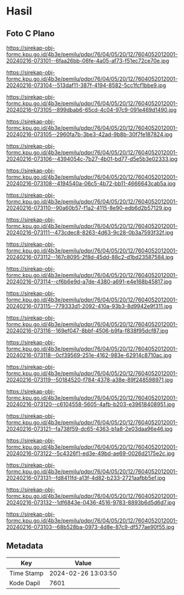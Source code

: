 # Hasil

## Foto C Plano

https://sirekap-obj-formc.kpu.go.id/4b3e/pemilu/pdpr/76/04/05/20/12/7604052012001-20240216-073101--6faa26bb-06fe-4a05-af73-f51ec72ce70e.jpg

https://sirekap-obj-formc.kpu.go.id/4b3e/pemilu/pdpr/76/04/05/20/12/7604052012001-20240216-073104--513daf11-387f-4194-8582-5cc1fcf1bbe9.jpg

https://sirekap-obj-formc.kpu.go.id/4b3e/pemilu/pdpr/76/04/05/20/12/7604052012001-20240216-073105--899dbab6-65cd-4c04-97c9-091e469d1490.jpg

https://sirekap-obj-formc.kpu.go.id/4b3e/pemilu/pdpr/76/04/05/20/12/7604052012001-20240216-073105--2960fa7b-3be3-42ad-9b8b-30f7fe187824.jpg

https://sirekap-obj-formc.kpu.go.id/4b3e/pemilu/pdpr/76/04/05/20/12/7604052012001-20240216-073106--4394054c-7b27-4b01-bd77-d5e5b3e02333.jpg

https://sirekap-obj-formc.kpu.go.id/4b3e/pemilu/pdpr/76/04/05/20/12/7604052012001-20240216-073108--4194540a-06c5-4b72-bb11-4666643cab5a.jpg

https://sirekap-obj-formc.kpu.go.id/4b3e/pemilu/pdpr/76/04/05/20/12/7604052012001-20240216-073110--90a60b57-f1a2-4115-8e90-edb6d2b57129.jpg

https://sirekap-obj-formc.kpu.go.id/4b3e/pemilu/pdpr/76/04/05/20/12/7604052012001-20240216-073111--473cdec8-8263-4d63-9c28-0b3a7593f32f.jpg

https://sirekap-obj-formc.kpu.go.id/4b3e/pemilu/pdpr/76/04/05/20/12/7604052012001-20240216-073112--167c8095-2f8d-45dd-88c2-d1bd23587584.jpg

https://sirekap-obj-formc.kpu.go.id/4b3e/pemilu/pdpr/76/04/05/20/12/7604052012001-20240216-073114--cf6b6e9d-a7de-4380-a691-e4e168b45817.jpg

https://sirekap-obj-formc.kpu.go.id/4b3e/pemilu/pdpr/76/04/05/20/12/7604052012001-20240216-073115--779333d1-2092-410a-93b3-8d9942e9f311.jpg

https://sirekap-obj-formc.kpu.go.id/4b3e/pemilu/pdpr/76/04/05/20/12/7604052012001-20240216-073116--169ef047-8bbf-4506-b9fa-f838f95dcf87.jpg

https://sirekap-obj-formc.kpu.go.id/4b3e/pemilu/pdpr/76/04/05/20/12/7604052012001-20240216-073118--0cf39569-251e-4162-983e-62914c8710ac.jpg

https://sirekap-obj-formc.kpu.go.id/4b3e/pemilu/pdpr/76/04/05/20/12/7604052012001-20240216-073119--50184520-f784-4378-a38e-89f248598971.jpg

https://sirekap-obj-formc.kpu.go.id/4b3e/pemilu/pdpr/76/04/05/20/12/7604052012001-20240216-073120--c6104558-5605-4afb-b203-e39618408951.jpg

https://sirekap-obj-formc.kpu.go.id/4b3e/pemilu/pdpr/76/04/05/20/12/7604052012001-20240216-073121--fa738f59-dc65-4363-b1a8-2e03daa96e46.jpg

https://sirekap-obj-formc.kpu.go.id/4b3e/pemilu/pdpr/76/04/05/20/12/7604052012001-20240216-073122--5c4326f1-ed3e-49bd-ae69-0026d2175e2c.jpg

https://sirekap-obj-formc.kpu.go.id/4b3e/pemilu/pdpr/76/04/05/20/12/7604052012001-20240216-073131--fd8411fd-a13f-4d82-b233-2721aafbb5ef.jpg

https://sirekap-obj-formc.kpu.go.id/4b3e/pemilu/pdpr/76/04/05/20/12/7604052012001-20240216-073132--1df6843e-0436-4516-9783-8893b6d5d6d7.jpg

https://sirekap-obj-formc.kpu.go.id/4b3e/pemilu/pdpr/76/04/05/20/12/7604052012001-20240216-073103--68b528ba-0973-4d8e-87c9-df577ae90f55.jpg


## Metadata

| Key        | Value               |
| ---------- | ------------------- |
| Time Stamp | 2024-02-26 13:03:50 |
| Kode Dapil | 7601                |



